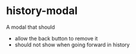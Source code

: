 # history-modal

A modal that should
- allow the back button to remove it
- should not show when going forward in history
